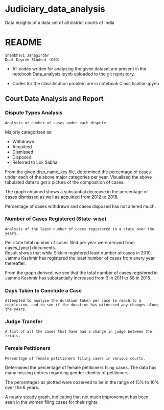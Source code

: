 # Judiciary_data_analysis
Data insights of a data set of all district courts of India
# README

    Shambhavi Jahagirdar
    Dual Degree Student (CSD)

- All codes written for analyzing the given dataset are present in the notebook Data_analysis.ipynb uploaded to the git repository.

- Codes for the classification problem are in notebook Classification.ipynb

## Court Data Analysis and Report
### Dispute Types Analysis 
    Analysis of number of cases under each dispute.

Majorly categorised as:

- Withdrawn
- Acquitted
- Dismissed
- Disposed
- Referred to Lok Sabha

From the given disp_name_key file, determined the percentage of cases under each of the above major categories per year.
Visualised the above tabulated data to get a picture of the composition of cases.

The graph obtained shows a substantial decrease in the percentage of cases dismissed as well as acquitted from 2012 to 2018.

Percentage of cases withdrawn and cases disposed has not altered much.


### Number of Cases Registered (State-wise)
    Analysis of the least number of cases registered in a state over the years.

Per state total number of cases filed per year were derived from cases_[year] documents.  
Result shows that while Sikkim registered least number of cases in 2010, Jammu Kashmir has registered the least number of cases from every year thereafter.

From the graph derived, we see that the total number of cases registered in Jammu Kashmir has substantially increased from 3 in 2011 to 58 in 2015.

### Days Taken to Conclude a Case
    Attempted to analyse the duration taken per case to reach to a conclusion, and to see if the duration has witnessed any changes along the years.
    

### Judge Transfer
    A list of all the cases that have had a change in judge between the trials.

### Female Petitioners
    Percentage of female petitioners filing cases in various courts.

Determined the percentage of female petitioners filing cases. The data has many missing entries regarding gender identity of petitioners.

The percentages as plotted were observed to be in the range of 15% to 16% over the 6 years. 

A nearly steady graph, indicating that not much improvement has been seen in the women filing cases for their rights.
